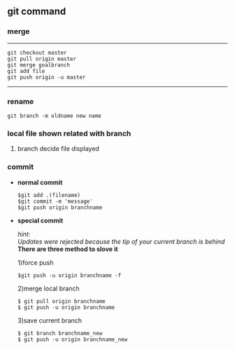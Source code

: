 ## git command ##

### merge ###

---
	git checkout master
	git pull origin master
	git merge goalbranch
	git add file
	git push origin -u master

---

### rename ###
```git branch -m oldname new name```

### local file shown related with branch  ###
1. branch decide file displayed

### commit ###

- **normal commit** 

   
    ```$git add .(filename)```      
    ```$git commit -m 'message'```      
    ```$git push origin branchname```

- **special commit**

    *hint:*    
    *Updates were rejected because the tip of your current branch is behind*       
    **There are three method to slove it**
    
    1)force push

    ```$git push -u origin branchname -f```  
   
    2)merge local branch
   
    ```$ git pull origin branchname```  
    ```$ git push -u origin branchname```
   
    3)save current branch

    ```$ git branch branchname_new```      
    ```$ git push -u origin branchname_new``` 



    



